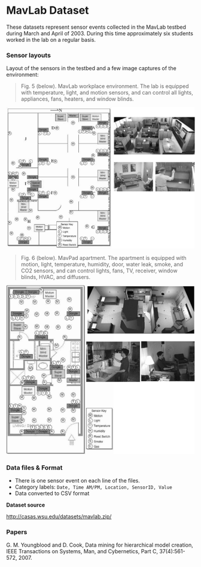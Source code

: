 # MavLab Dataset

These datasets represent sensor events collected in the MavLab testbed
during March and April of 2003.  During this time approximately six students
worked in the lab on a regular basis.

### Sensor layouts

Layout of the sensors in the testbed and a few image captures of the environment:

> Fig. 5 (below). MavLab workplace environment. The lab is equipped with temperature, light, and motion sensors, and can control all lights, appliances, fans, heaters, and window blinds.

![sensor locations](./fig-5.jpeg)

> Fig. 6 (below). MavPad apartment. The apartment is equipped with motion, light, temperature, humidity, door, water leak, smoke, and CO2 sensors, and can control lights, fans, TV, receiver, window blinds, HVAC, and diffusers.

![sensor locations](./fig-6.jpeg)

### Data files & Format

- There is one sensor event on each line of the files. 
- Category labels: `Date, Time AM/PM, Location, SensorID, Value`
- Data converted to CSV format

**Dataset source**

<http://casas.wsu.edu/datasets/mavlab.zip/>

### Papers

G. M. Youngblood and D. Cook, Data mining for hierarchical
model creation, IEEE Transactions on Systems, Man, and
Cybernetics, Part C, 37(4):561-572, 2007.
